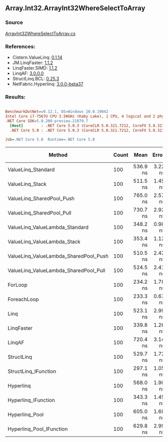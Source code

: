 ﻿## Array.Int32.ArrayInt32WhereSelectToArray

### Source
[ArrayInt32WhereSelectToArray.cs](../LinqBenchmarks/Array/Int32/ArrayInt32WhereSelectToArray.cs)

### References:
- Cistern.ValueLinq: [0.1.14](https://www.nuget.org/packages/Cistern.ValueLinq/0.1.14)
- JM.LinqFaster: [1.1.2](https://www.nuget.org/packages/JM.LinqFaster/1.1.2)
- LinqFaster.SIMD: [1.1.2](https://www.nuget.org/packages/LinqFaster.SIMD/1.0.3)
- LinqAF: [3.0.0.0](https://www.nuget.org/packages/LinqAF/3.0.0.0)
- StructLinq.BCL: [0.25.3](https://www.nuget.org/packages/StructLinq.BCL/0.25.3)
- NetFabric.Hyperlinq: [3.0.0-beta37](https://www.nuget.org/packages/NetFabric.Hyperlinq/3.0.0-beta37)

### Results:
``` ini

BenchmarkDotNet=v0.12.1, OS=Windows 10.0.19042
Intel Core i7-7567U CPU 3.50GHz (Kaby Lake), 1 CPU, 4 logical and 2 physical cores
.NET Core SDK=5.0.200-preview.21079.7
  [Host]        : .NET Core 5.0.3 (CoreCLR 5.0.321.7212, CoreFX 5.0.321.7212), X64 RyuJIT
  .NET Core 5.0 : .NET Core 5.0.3 (CoreCLR 5.0.321.7212, CoreFX 5.0.321.7212), X64 RyuJIT

Job=.NET Core 5.0  Runtime=.NET Core 5.0  

```
|                                Method | Count |     Mean |   Error |  StdDev | Ratio | RatioSD |  Gen 0 | Gen 1 | Gen 2 | Allocated |
|-------------------------------------- |------ |---------:|--------:|--------:|------:|--------:|-------:|------:|------:|----------:|
|                    ValueLinq_Standard |   100 | 536.9 ns | 3.22 ns | 2.85 ns |  2.29 |    0.01 | 0.1144 |     - |     - |     240 B |
|                       ValueLinq_Stack |   100 | 511.5 ns | 1.45 ns | 1.21 ns |  2.18 |    0.02 | 0.1144 |     - |     - |     240 B |
|             ValueLinq_SharedPool_Push |   100 | 765.0 ns | 2.57 ns | 2.15 ns |  3.26 |    0.02 | 0.1144 |     - |     - |     240 B |
|             ValueLinq_SharedPool_Pull |   100 | 730.7 ns | 2.92 ns | 2.73 ns |  3.12 |    0.03 | 0.1144 |     - |     - |     240 B |
|        ValueLinq_ValueLambda_Standard |   100 | 348.2 ns | 0.98 ns | 0.82 ns |  1.49 |    0.01 | 0.1144 |     - |     - |     240 B |
|           ValueLinq_ValueLambda_Stack |   100 | 353.4 ns | 1.12 ns | 0.88 ns |  1.51 |    0.01 | 0.1144 |     - |     - |     240 B |
| ValueLinq_ValueLambda_SharedPool_Push |   100 | 510.5 ns | 2.42 ns | 1.89 ns |  2.18 |    0.02 | 0.1144 |     - |     - |     240 B |
| ValueLinq_ValueLambda_SharedPool_Pull |   100 | 524.5 ns | 2.41 ns | 2.26 ns |  2.24 |    0.01 | 0.1144 |     - |     - |     240 B |
|                               ForLoop |   100 | 234.2 ns | 1.78 ns | 1.58 ns |  1.00 |    0.00 | 0.4244 |     - |     - |     888 B |
|                           ForeachLoop |   100 | 233.3 ns | 0.67 ns | 0.56 ns |  1.00 |    0.01 | 0.4244 |     - |     - |     888 B |
|                                  Linq |   100 | 523.1 ns | 2.99 ns | 2.80 ns |  2.23 |    0.02 | 0.3786 |     - |     - |     792 B |
|                            LinqFaster |   100 | 339.8 ns | 1.26 ns | 1.05 ns |  1.45 |    0.01 | 0.3171 |     - |     - |     664 B |
|                                LinqAF |   100 | 720.4 ns | 3.14 ns | 2.78 ns |  3.08 |    0.03 | 0.4091 |     - |     - |     856 B |
|                            StructLinq |   100 | 529.7 ns | 1.72 ns | 1.61 ns |  2.26 |    0.02 | 0.1602 |     - |     - |     336 B |
|                  StructLinq_IFunction |   100 | 297.1 ns | 1.05 ns | 0.82 ns |  1.27 |    0.01 | 0.1144 |     - |     - |     240 B |
|                             Hyperlinq |   100 | 568.0 ns | 1.90 ns | 1.78 ns |  2.42 |    0.01 | 0.1144 |     - |     - |     240 B |
|                   Hyperlinq_IFunction |   100 | 343.3 ns | 1.45 ns | 1.28 ns |  1.47 |    0.01 | 0.1144 |     - |     - |     240 B |
|                        Hyperlinq_Pool |   100 | 605.0 ns | 1.68 ns | 1.49 ns |  2.58 |    0.02 | 0.0267 |     - |     - |      56 B |
|              Hyperlinq_Pool_IFunction |   100 | 629.8 ns | 2.99 ns | 2.50 ns |  2.69 |    0.02 | 0.0267 |     - |     - |      56 B |
